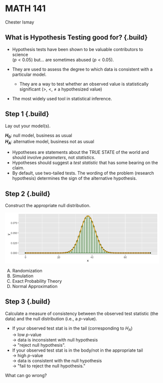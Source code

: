 # MATH 141
Chester Ismay  

<style type="text/css">
    ol { list-style-type: upper-alpha; }
</style>




## What is Hypothesis Testing good for? {.build}

- Hypothesis tests have been shown to be valuable contributors to science <br> ($p < 0.05$)
but... are sometimes abused ($p < 0.05$).

- They are used to assess the degree to which data is consistent with a particular model.
    - They are a way to test whether an observed value is statistically significant (>, <, $\ne$ a hypothesized value)

- The most widely used tool in statistical inference.


## Step 1 {.build}

Lay out your model(s).

**$H_0$**: null model, business as usual  
**$H_A$**: alternative model, business not as usual

- Hypotheses are statements about the TRUE STATE of the world and should involve
*parameters*, not *statistics*.
- Hypotheses should suggest a *test statistic* that has some bearing on the claim.
- By default, use two-tailed tests.  The wording of the problem (research hypothesis) determines the sign of the alternative hypothesis.


## Step 2 {.build}

Construct the appropriate null distribution.

<img src="06C_files/figure-html/unnamed-chunk-1-1.png" title="" alt="" style="display: block; margin: auto;" />

1. Randomization
2. Simulation
3. Exact Probability Theory
4. Normal Approximation


## Step 3 {.build}

Calculate a measure of consistency between the observed test statistic (the data)
and the null distribution (i.e., a $p$-value).

- If your observed test stat is in the tail (corresponding to $H_A$) <br> $\rightarrow$ low $p$-value <br> $\rightarrow$ data is inconsistent
with null hypothesis <br> $\rightarrow$ "reject null hypothesis".
- If your observed test stat is in the body/not in the appropriate tail <br> $\rightarrow$ high $p$-value <br> $\rightarrow$ data is consistent with
the null hypothesis <br> $\rightarrow$ "fail to reject the null hypothesis."

What can go wrong?
